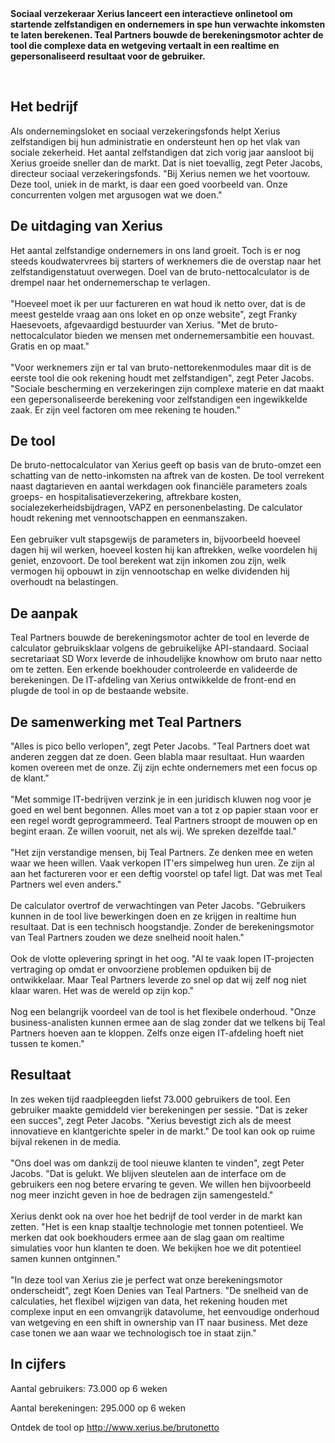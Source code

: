 <!-- title: Teal Partners bouwt eerste bruto-nettocalculator voor zelfstandigen in opdracht van Xerius -->
<!-- author: Peter Jacobs -->
<!-- date: 2019-10-25 -->
<!-- img: /assets/img/PeterJacobs.jpg -->
<b>
Sociaal verzekeraar Xerius lanceert een interactieve onlinetool om startende zelfstandigen en ondernemers in spe hun verwachte inkomsten te laten berekenen. Teal Partners bouwde de berekeningsmotor achter de tool die complexe data en wetgeving vertaalt in een realtime en gepersonaliseerd resultaat voor de gebruiker. 
</b>
<br/>
<br/>
<p class="page__image">
    <img src="/assets/img/PeterJacobs.jpg" alt="">
</p>

<h2>Het bedrijf</h2>
<p>
Als ondernemingsloket en sociaal verzekeringsfonds helpt Xerius zelfstandigen bij hun administratie en ondersteunt hen op het vlak van sociale zekerheid. Het aantal zelfstandigen dat zich vorig jaar aansloot bij Xerius groeide sneller dan de markt. Dat is niet toevallig, zegt Peter Jacobs, directeur sociaal verzekeringsfonds. "Bij Xerius nemen we het voortouw. Deze tool, uniek in de markt, is daar een goed voorbeeld van. Onze concurrenten volgen met argusogen wat we doen."
</p>

<h2>De uitdaging van Xerius</h2>
<p>
Het aantal zelfstandige ondernemers in ons land groeit. Toch is er nog steeds koudwatervrees bij starters of werknemers die de overstap naar het zelfstandigenstatuut overwegen. Doel van de bruto-nettocalculator is de drempel naar het ondernemerschap te verlagen. 
<br/><br/>
"Hoeveel moet ik per uur factureren en wat houd ik netto over, dat is de meest gestelde vraag aan ons loket en op onze website", zegt Franky Haesevoets, afgevaardigd bestuurder van Xerius. "Met de bruto-nettocalculator bieden we mensen met ondernemersambitie een houvast. Gratis en op maat." 
<br/><br/>
"Voor werknemers zijn er tal van bruto-nettorekenmodules maar dit is de eerste tool die ook rekening houdt met zelfstandigen", zegt Peter Jacobs. "Sociale bescherming en verzekeringen zijn complexe materie en dat maakt een gepersonaliseerde berekening voor zelfstandigen een ingewikkelde zaak. Er zijn veel factoren om mee rekening te houden." 
</p>

<h2>De tool</h2>
<p>
De bruto-nettocalculator van Xerius geeft op basis van de bruto-omzet een schatting van de netto-inkomsten na aftrek van de kosten. De tool verrekent naast dagtarieven en aantal werkdagen ook financiële parameters zoals groeps- en hospitalisatieverzekering, aftrekbare kosten, socialezekerheidsbijdragen, VAPZ en personenbelasting. De calculator houdt rekening met vennootschappen en eenmanszaken. 
<br/><br/>
Een gebruiker vult stapsgewijs de parameters in, bijvoorbeeld hoeveel dagen hij wil werken, hoeveel kosten hij kan aftrekken, welke voordelen hij geniet, enzovoort. De tool berekent wat zijn inkomen zou zijn, welk vermogen hij opbouwt in zijn vennootschap en welke dividenden hij overhoudt na belastingen.
</p>

<h2>De aanpak</h2>
<p>
Teal Partners bouwde de berekeningsmotor achter de tool en leverde de calculator gebruiksklaar volgens de gebruikelijke API-standaard. Sociaal secretariaat SD Worx leverde de inhoudelijke knowhow om bruto naar netto om te zetten. Een erkende boekhouder controleerde en valideerde de berekeningen. De IT-afdeling van Xerius ontwikkelde de front-end en plugde de tool in op de bestaande website. 
</p>

<h2>De samenwerking met Teal Partners</h2>
<p>
"Alles is pico bello verlopen", zegt Peter Jacobs. "Teal Partners doet wat anderen zeggen dat ze doen. Geen blabla maar resultaat. Hun waarden komen overeen met de onze. Zij zijn echte ondernemers met een focus op de klant."
<br/><br/>
"Met sommige IT-bedrijven verzink je in een juridisch kluwen nog voor je goed en wel bent begonnen. Alles moet van a tot z op papier staan voor er een regel wordt geprogrammeerd. Teal Partners stroopt de mouwen op en begint eraan. Ze willen vooruit, net als wij. We spreken dezelfde taal." 
<br/><br/>
"Het zijn verstandige mensen, bij Teal Partners. Ze denken mee en weten waar we heen willen. Vaak verkopen IT'ers simpelweg hun uren. Ze zijn al aan het factureren voor er een deftig voorstel op tafel ligt. Dat was met Teal Partners wel even anders." 
<br/><br/>
De calculator overtrof de verwachtingen van Peter Jacobs. "Gebruikers kunnen in de tool live bewerkingen doen en ze krijgen in realtime hun resultaat. Dat is een technisch hoogstandje. Zonder de berekeningsmotor van Teal Partners zouden we deze snelheid nooit halen."
<br/><br/>
Ook de vlotte oplevering springt in het oog. "Al te vaak lopen IT-projecten vertraging op omdat er onvoorziene problemen opduiken bij de ontwikkelaar. Maar Teal Partners leverde zo snel op dat wij zelf nog niet klaar waren. Het was de wereld op zijn kop." 
<br/><br/>
Nog een belangrijk voordeel van de tool is het flexibele onderhoud. "Onze business-analisten kunnen ermee aan de slag zonder dat we telkens bij Teal Partners hoeven aan te kloppen. Zelfs onze eigen IT-afdeling hoeft niet tussen te komen." 
</p>

<h2>Resultaat</h2>
<p>
In zes weken tijd raadpleegden liefst 73.000 gebruikers de tool. Een gebruiker maakte gemiddeld vier berekeningen per sessie. "Dat is zeker een succes", zegt Peter Jacobs. "Xerius bevestigt zich als de meest innovatieve en klantgerichte speler in de markt." De tool kan ook op ruime bijval rekenen in de media. 
<br/><br/>
"Ons doel was om dankzij de tool nieuwe klanten te vinden", zegt Peter Jacobs. "Dat is gelukt. We blijven sleutelen aan de interface om de gebruikers een nog betere ervaring te geven. We willen hen bijvoorbeeld nog meer inzicht geven in hoe de bedragen zijn samengesteld."  
<br/><br/>
Xerius denkt ook na over hoe het bedrijf de tool verder in de markt kan zetten. "Het is een knap staaltje technologie met tonnen potentieel. We merken dat ook boekhouders ermee aan de slag gaan om realtime simulaties voor hun klanten te doen. We bekijken hoe we dit potentieel samen kunnen ontginnen."
<br/><br/>
"In deze tool van Xerius zie je perfect wat onze berekeningsmotor onderscheidt", zegt Koen Denies van Teal Partners. "De snelheid van de calculaties, het flexibel wijzigen van data, het rekening houden met complexe input en een omvangrijk datavolume, het eenvoudige onderhoud van wetgeving en een shift in ownership van IT naar business. Met deze case tonen we aan waar we technologisch toe in staat zijn."
</p>
<h2>In cijfers</h2>
<p>Aantal gebruikers: 73.000 op 6 weken</p>
<p>Aantal berekeningen: 295.000 op 6 weken</p>
<p>Ontdek de tool op <a href="http://www.xerius.be/brutonetto" target="_blank">http://www.xerius.be/brutonetto</a></p>
